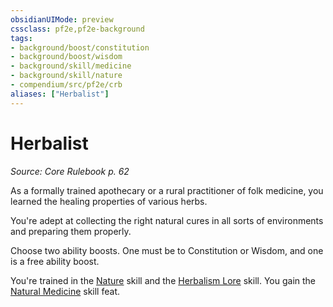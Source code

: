 ```yaml
---
obsidianUIMode: preview
cssclass: pf2e,pf2e-background
tags:
- background/boost/constitution
- background/boost/wisdom
- background/skill/medicine
- background/skill/nature
- compendium/src/pf2e/crb
aliases: ["Herbalist"]
---
```

# Herbalist
*Source: Core Rulebook p. 62*  

As a formally trained apothecary or a rural practitioner of folk medicine, you learned the healing properties of various herbs.

You're adept at collecting the right natural cures in all sorts of environments and preparing them properly.

Choose two ability boosts. One must be to Constitution or Wisdom, and one is a free ability boost.

You're trained in the [Nature](compendium/skills.md#Nature) skill and the [Herbalism Lore](compendium/skills.md#Lore) skill. You gain the [Natural Medicine](compendium/feats/natural-medicine.md) skill feat.
